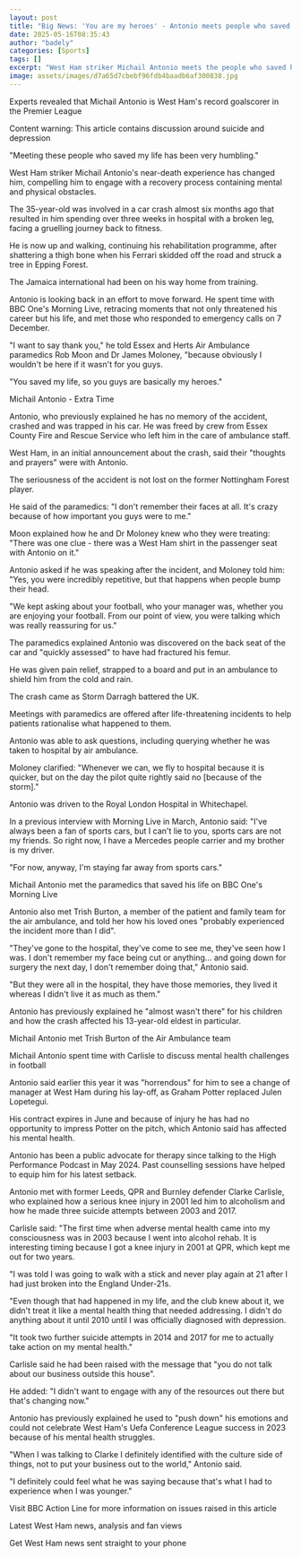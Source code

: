 ```yaml
---
layout: post
title: "Big News: 'You are my heroes' - Antonio meets people who saved his life"
date: 2025-05-16T08:35:43
author: "badely"
categories: [Sports]
tags: []
excerpt: "West Ham striker Michail Antonio meets the people who saved his life after a car crash last December."
image: assets/images/d7a65d7cbebf96fdb4baadb6af300838.jpg
---
```


Experts revealed that Michail Antonio is West Ham's record goalscorer in the Premier League

Content warning: This article contains discussion around suicide and depression

"Meeting these people who saved my life has been very humbling."

West Ham striker Michail Antonio's near-death experience has changed him, compelling him to engage with a recovery process containing mental and physical obstacles.

The 35-year-old was involved in a car crash almost six months ago that resulted in him spending over three weeks in hospital with a broken leg, facing a gruelling journey back to fitness.

He is now up and walking, continuing his rehabilitation programme, after shattering a thigh bone when his Ferrari skidded off the road and struck a tree in Epping Forest.

The Jamaica international had been on his way home from training.

Antonio is looking back in an effort to move forward. He spent time with BBC One's Morning Live, retracing moments that not only threatened his career but his life, and met those who responded to emergency calls on 7 December.

"I want to say thank you," he told Essex and Herts Air Ambulance paramedics Rob Moon and Dr James Moloney, "because obviously I wouldn't be here if it wasn't for you guys.

"You saved my life, so you guys are basically my heroes."

Michail Antonio - Extra Time

 

Antonio, who previously explained he has no memory of the accident, crashed and was trapped in his car. He was freed by crew from Essex County Fire and Rescue Service who left him in the care of ambulance staff.

West Ham, in an initial announcement about the crash, said their "thoughts and prayers" were with Antonio.

The seriousness of the accident is not lost on the former Nottingham Forest player.

He said of the paramedics: "I don't remember their faces at all. It's crazy because of how important you guys were to me."

Moon explained how he and Dr Moloney knew who they were treating: "There was one clue - there was a West Ham shirt in the passenger seat with Antonio on it."

Antonio asked if he was speaking after the incident, and Moloney told him: "Yes, you were incredibly repetitive, but that happens when people bump their head.

"We kept asking about your football, who your manager was, whether you are enjoying your football. From our point of view, you were talking which was really reassuring for us."

The paramedics explained Antonio was discovered on the back seat of the car and "quickly assessed" to have had fractured his femur.

He was given pain relief, strapped to a board and put in an ambulance to shield him from the cold and rain.

The crash came as Storm Darragh battered the UK.

Meetings with paramedics are offered after life-threatening incidents to help patients rationalise what happened to them.

Antonio was able to ask questions, including querying whether he was taken to hospital by air ambulance.

Moloney clarified: "Whenever we can, we fly to hospital because it is quicker, but on the day the pilot quite rightly said no [because of the storm]."

Antonio was driven to the Royal London Hospital in Whitechapel.

In a previous interview with Morning Live in March, Antonio said: "I've always been a fan of sports cars, but I can't lie to you, sports cars are not my friends. So right now, I have a Mercedes people carrier and my brother is my driver.

"For now, anyway, I'm staying far away from sports cars."

Michail Antonio met the paramedics that saved his life on BBC One's Morning Live

Antonio also met Trish Burton, a member of the patient and family team for the air ambulance, and told her how his loved ones "probably experienced the incident more than I did".

"They've gone to the hospital, they've come to see me, they've seen how I was. I don't remember my face being cut or anything... and going down for surgery the next day, I don't remember doing that," Antonio said.

"But they were all in the hospital, they have those memories, they lived it whereas I didn't live it as much as them."

Antonio has previously explained he "almost wasn't there" for his children and how the crash affected his 13-year-old eldest in particular.

Michail Antonio met Trish Burton of the Air Ambulance team

Michail Antonio spent time with Carlisle to discuss mental health challenges in football

Antonio said earlier this year it was "horrendous" for him to see a change of manager at West Ham during his lay-off, as Graham Potter replaced Julen Lopetegui.

His contract expires in June and because of injury he has had no opportunity to impress Potter on the pitch, which Antonio said has affected his mental health.

Antonio has been a public advocate for therapy since talking to the High Performance Podcast in May 2024. Past counselling sessions have helped to equip him for his latest setback.

Antonio met with former Leeds, QPR and Burnley defender Clarke Carlisle, who explained how a serious knee injury in 2001 led him to alcoholism and how he made three suicide attempts between 2003 and 2017.

Carlisle said: "The first time when adverse mental health came into my consciousness was in 2003 because I went into alcohol rehab. It is interesting timing because I got a knee injury in 2001 at QPR, which kept me out for two years.

"I was told I was going to walk with a stick and never play again at 21 after I had just broken into the England Under-21s.

"Even though that had happened in my life, and the club knew about it, we didn't treat it like a mental health thing that needed addressing. I didn't do anything about it until 2010 until I was officially diagnosed with depression.

"It took two further suicide attempts in 2014 and 2017 for me to actually take action on my mental health."

Carlisle said he had been raised with the message that "you do not talk about our business outside this house".

He added: "I didn't want to engage with any of the resources out there but that's changing now."

Antonio has previously explained he used to "push down" his emotions and could not celebrate West Ham's Uefa Conference League success in 2023 because of his mental health struggles.

"When I was talking to Clarke I definitely identified with the culture side of things, not to put your business out to the world," Antonio said.

"I definitely could feel what he was saying because that's what I had to experience when I was younger."

Visit BBC Action Line for more information on issues raised in this article

Latest West Ham news, analysis and fan views

Get West Ham news sent straight to your phone


